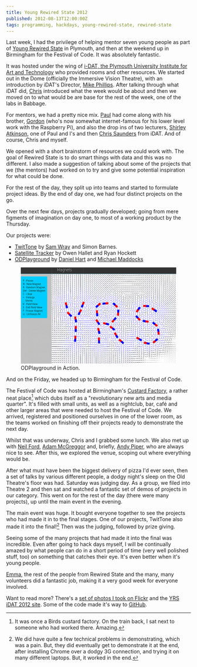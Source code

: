 ```yaml
---
title: Young Rewired State 2012
published: 2012-08-13T12:00:00Z
tags: programming, hackdays, young-rewired-state, rewired-state
---
```


Last week, I had the privilege of helping mentor seven young people as part of
[Young Rewired State](http://youngrewiredstate.org/) in Plymouth, and then at 
the weekend up in Birmingham for the Festival of Code.
It was absolutely fantastic.

It was hosted under the wing of
[i-DAT, the Plymouth University Institute for Art and Technology](http://www.i-dat.org) 
who provided rooms and other resources. We started out in the
Dome (officially the Immersive Vision Theatre), with an introduction by iDAT's
Director, [Mike Phillips](http://www.i-dat.org/mike-phillips/). 
After talking through what iDAT did, [Chris](http://thisisthechris.co.uk) introduced 
what the week would be about and then we moved on to what would be are base for the 
rest of the week, one of the labs in Babbage.

For mentors, we had a pretty nice mix. [Paul](http://phalt.tumblr.com) had come 
along with his brother, [Gordon](http://projects.drogon.net) (who's now somewhat 
internet-famous for his lower level work with the Raspberry Pi), and also the 
drop ins of two lecturers, 
[Shirley Atkinson](http://www.plymouth.ac.uk/pages/dynamic.asp?page=staffdetails&id=s1atkinson), 
one of Paul and I's and then [Chris Saunders](http://www.i-dat.org/chris-saunders/) 
from iDAT. And of course, Chris and myself.

We opened with a short brainstorm of resources we could work with. The goal of
Rewired State is to do smart things with data and this was no different. I also
made a suggestion of talking about some of the projects that we (the mentors) had
worked on to try and give some potential inspiration for what could be done.

For the rest of the day, they split up into teams and started to
formulate project ideas. By the end of day one, we had four distinct projects
on the go.

Over the next few days, projects gradually developed; going from mere figments
of imagination on day one, to most of a working product by the Thursday.

Our projects were:

* [TwitTone](http://twit.tone.brkbrkbrk.com) by [Sam Wray](http://brkbrkbrk.com/) and Simon Barnes.
* [Satellite Tracker](http://yrsidat.wordpress.com/2012/08/08/satellite-tracker/) by Owen Hallet and Ryan Hockett
* [ODPlayground](https://github.com/KingDingDan/space) by [Daniel Hart](http://www.danielhart.in) and [Michael Maddocks](https://twitter.com/jynxsp0ck)

<figure>
  <img src="/resources/images/yrs2012-odplayground.png">
  <figcaption>ODPlayground in Action.</figcaption>
</figure>

And on the Friday, we headed up to Birmingham for the Festival of Code.

The Festival of Code was hosted at Birmingham's 
[Custard Factory](http://www.custardfactory.co.uk), a rather neat place[^1] which dubs
itself as a "revolutionary new arts and media quarter". It's filled with small
units, as well as a nightclub, bar, café and other larger areas that were
needed to host the Festival of Code. We arrived, registered and positioned
ourselves in one of the lower room, as the teams worked on finishing off their
projects ready to demonstrate the next day.

Whilst that was underway, Chris and I grabbed some lunch. We also met up with
[Neil Ford](http://neilcford.co.uk), [Adam McGreggor](http://blog.amyl.org.uk) and, 
briefly, [Andy Piper](http://andypiper.co.uk), who are always nice to see. After this, 
we explored the venue, scoping out where everything would be.

After what must have been the biggest delivery of pizza I'd ever seen, then
a set of talks by various different people, a dodgy night's sleep on the Old 
Theatre's floor was had. Saturday was judging day. As a group, we filed into 
Theatre 2 and then sat and watched a fantastic set of demos of projects in our 
category. This went on for the rest of the day (there were many projects), up
until the main event in the evening.

The main event was huge. It bought everyone together to see the projects who
had made it in to the final stages. One of our projects, TwitTone also made it 
into the final![^2] Then was the judging, followed by prize giving. 

Seeing some of the many projects that had made it into the final was
incredible. Even after going to hack days myself, I will be continually amazed
by what people can do in a short period of time (very well polished stuff, too)
on something that catches their eye. It's even better when it's young people.

[Emma](http://mulqueeny.wordpress.com), the rest of the people from Rewired State 
and the many, many volunteers did a fantastic job, making it a very good week for
everyone involved.

Want to read more? There's a 
[set of photos I took on Flickr](http://www.flickr.com/photos/nickcharlton/sets/72157631761238662/)
and the [YRS iDAT 2012 site](http://yrsidat.wordpress.com). Some of the code
made it's way to [GitHub](https://github.com/yrsIDAT).

[^1]: It was once a Birds custard factory. On the train back, I sat next to
someone who had worked there. Amazing.
[^2]: We did have quite a few technical problems in demonstrating, which was
a pain. But, they did eventually get to demonstrate it at the end, after
installing Chrome over a dodgy 3G connection, and trying it on many different
laptops. But, it worked in the end.

